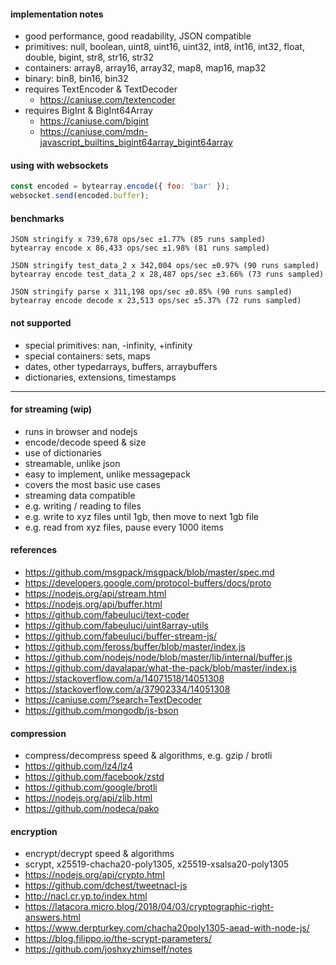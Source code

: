 
#### implementation notes

- good performance, good readability, JSON compatible
- primitives: null, boolean, uint8, uint16, uint32, int8, int16, int32, float, double, bigint, str8, str16, str32
- containers: array8, array16, array32, map8, map16, map32
- binary: bin8, bin16, bin32
- requires TextEncoder & TextDecoder
  - https://caniuse.com/textencoder
- requires BigInt & BigInt64Array
  - https://caniuse.com/bigint
  - https://caniuse.com/mdn-javascript_builtins_bigint64array_bigint64array

#### using with websockets

```js
const encoded = bytearray.encode({ foo: 'bar' });
websocket.send(encoded.buffer);
```

#### benchmarks

```
JSON stringify x 739,678 ops/sec ±1.77% (85 runs sampled)
bytearray encode x 86,433 ops/sec ±1.98% (81 runs sampled)

JSON stringify test_data_2 x 342,004 ops/sec ±0.97% (90 runs sampled)
bytearray encode test_data_2 x 28,487 ops/sec ±3.66% (73 runs sampled)

JSON stringify parse x 311,198 ops/sec ±0.85% (90 runs sampled)
bytearray encode decode x 23,513 ops/sec ±5.37% (72 runs sampled)
```

#### not supported

- special primitives: nan, -infinity, +infinity
- special containers: sets, maps
- dates, other typedarrays, buffers, arraybuffers
- dictionaries, extensions, timestamps

--- 

#### for streaming (wip)

- runs in browser and nodejs
- encode/decode speed & size
- use of dictionaries
- streamable, unlike json
- easy to implement, unlike messagepack
- covers the most basic use cases
- streaming data compatible
 - e.g. writing / reading to files
 - e.g. write to xyz files until 1gb, then move to next 1gb file
 - e.g. read from xyz files, pause every 1000 items

#### references

- https://github.com/msgpack/msgpack/blob/master/spec.md
- https://developers.google.com/protocol-buffers/docs/proto
- https://nodejs.org/api/stream.html
- https://nodejs.org/api/buffer.html
- https://github.com/fabeuluci/text-coder
- https://github.com/fabeuluci/uint8array-utils
- https://github.com/fabeuluci/buffer-stream-js/
- https://github.com/feross/buffer/blob/master/index.js
- https://github.com/nodejs/node/blob/master/lib/internal/buffer.js
- https://github.com/davalapar/what-the-pack/blob/master/index.js
- https://stackoverflow.com/a/14071518/14051308
- https://stackoverflow.com/a/37902334/14051308
- https://caniuse.com/?search=TextDecoder
- https://github.com/mongodb/js-bson

#### compression

- compress/decompress speed & algorithms, e.g. gzip / brotli
- https://github.com/lz4/lz4
- https://github.com/facebook/zstd
- https://github.com/google/brotli
- https://nodejs.org/api/zlib.html
- https://github.com/nodeca/pako

#### encryption

- encrypt/decrypt speed & algorithms
- scrypt, x25519-chacha20-poly1305, x25519-xsalsa20-poly1305
- https://nodejs.org/api/crypto.html
- https://github.com/dchest/tweetnacl-js
- http://nacl.cr.yp.to/index.html
- https://latacora.micro.blog/2018/04/03/cryptographic-right-answers.html
- https://www.derpturkey.com/chacha20poly1305-aead-with-node-js/
- https://blog.filippo.io/the-scrypt-parameters/
- https://github.com/joshxyzhimself/notes